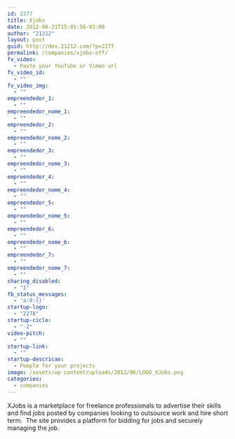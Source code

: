 ```yaml
---
id: 2277
title: Xjobs
date: 2012-06-21T15:01:56-03:00
author: "21212"
layout: post
guid: http://dev.21212.com/?p=2277
permalink: /companies/xjobs-off/
fv_video:
  - Paste your YouTube or Vimeo url
fv_video_id:
  - ""
fv_video_img:
  - ""
empreendedor_1:
  - ""
empreendedor_nome_1:
  - ""
empreendedor_2:
  - ""
empreendedor_nome_2:
  - ""
empreendedor_3:
  - ""
empreendedor_nome_3:
  - ""
empreendedor_4:
  - ""
empreendedor_nome_4:
  - ""
empreendedor_5:
  - ""
empreendedor_nome_5:
  - ""
empreendedor_6:
  - ""
empreendedor_nome_6:
  - ""
empreendedor_7:
  - ""
empreendedor_nome_7:
  - ""
sharing_disabled:
  - "1"
fb_status_messages:
  - 'a:0:{}'
startup-logo:
  - "2278"
startup-ciclo:
  - "-2"
video-pitch:
  - ""
startup-link:
  - ""
startup-descricao:
  - People for your projects
image: /assets/wp-content/uploads/2012/06/LOGO_XJobs.png
categories:
  - companies
---
```

XJobs is a marketplace for freelance professionals to advertise their skills and find jobs posted by companies looking to outsource work and hire short term.  The site provides a platform for bidding for jobs and securely managing the job.